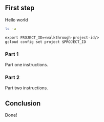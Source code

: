 ## First step

Hello world

```bash
ls -a
```

```
export PROJECT_ID=<walkthrough-project-id/>
gcloud config set project $PROJECT_ID
```

### Part 1

Part one instructions.

### Part 2

Part two instructions.

## Conclusion

Done!
